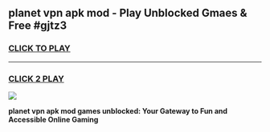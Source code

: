 
## planet vpn apk mod - Play Unblocked Gmaes & Free #gjtz3
<h3>
<a href="https://premium.freeplayer.one?title=planet_vpn_apk_mod&ref=03M">CLICK TO PLAY</a></h3>
<hr>

<h3>
<a href="https://premium.freeplayer.one?title=planet_vpn_apk_mod&ref=03M">CLICK 2 PLAY</a>
  
</h3>

<a href="https://premium.freeplayer.one?title=planet_vpn_apk_mod&ref=03M"><img src="https://clearcache.store/games.png"></a>


**planet vpn apk mod games unblocked: Your Gateway to Fun and Accessible Online Gaming**
